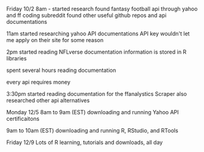 Friday 10/2 
8am - started research
found fantasy football api through yahoo and ff coding subreddit
found other useful github repos and api documentations

11am started researching yahoo API documentations
API key wouldn't let me apply on their site for some reason

2pm started reading NFLverse documentation
information is stored in R libraries

spent several hours reading documentation

every api requires money

3:30pm started reading documentation for the ffanalystics Scraper
also researched other api alternatives

Monday 12/5
8am to 9am (EST)
downloading and running Yahoo API certificaitons

9am to 10am (EST)
downloading and running R, RStudio, and RTools

Friday 12/9
Lots of R learning, tutorials and downloads, all day
